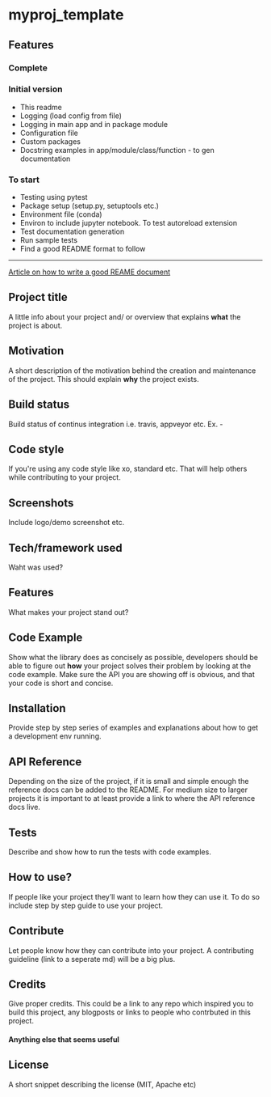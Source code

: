 # myproj_template

## Features

### Complete 

### Initial version
- This readme
- Logging (load config from file)
- Logging in main app and in package module
- Configuration file 
- Custom packages
- Docstring examples in app/module/class/function - to gen documentation

### To start
- Testing using pytest 
- Package setup (setup.py, setuptools etc.)
- Environment file (conda) 
- Environ to include jupyter notebook. To test autoreload extension
- Test documentation generation
- Run sample tests
- Find a good README format to follow

---

[Article on how to write a good REAME document](https://medium.com/@meakaakka/a-beginners-guide-to-writing-a-kickass-readme-7ac01da88ab3)

## Project title
A little info about your project and/ or overview that explains **what** the project is about.

## Motivation
A short description of the motivation behind the creation and maintenance of the project. This should explain **why** the project exists.

## Build status
Build status of continus integration i.e. travis, appveyor etc. Ex. - 

## Code style
If you're using any code style like xo, standard etc. That will help others while contributing to your project. 
 
## Screenshots
Include logo/demo screenshot etc.

## Tech/framework used
Waht was used?

## Features
What makes your project stand out?

## Code Example
Show what the library does as concisely as possible, developers should be able to figure out **how** your project solves their problem by looking at the code example. Make sure the API you are showing off is obvious, and that your code is short and concise.

## Installation
Provide step by step series of examples and explanations about how to get a development env running.

## API Reference

Depending on the size of the project, if it is small and simple enough the reference docs can be added to the README. For medium size to larger projects it is important to at least provide a link to where the API reference docs live.

## Tests
Describe and show how to run the tests with code examples.

## How to use?
If people like your project they’ll want to learn how they can use it. To do so include step by step guide to use your project.

## Contribute

Let people know how they can contribute into your project. A contributing guideline (link to a seperate md) will be a big plus.

## Credits
Give proper credits. This could be a link to any repo which inspired you to build this project, any blogposts or links to people who contrbuted in this project. 

#### Anything else that seems useful

## License
A short snippet describing the license (MIT, Apache etc)
